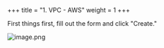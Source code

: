 +++
title = "1. VPC - AWS"
weight = 1
+++


First things first, fill out the form and click "Create."


![image.png](/images/003-iii-setup-vpc-aws-resources/8-595173-image.png)


